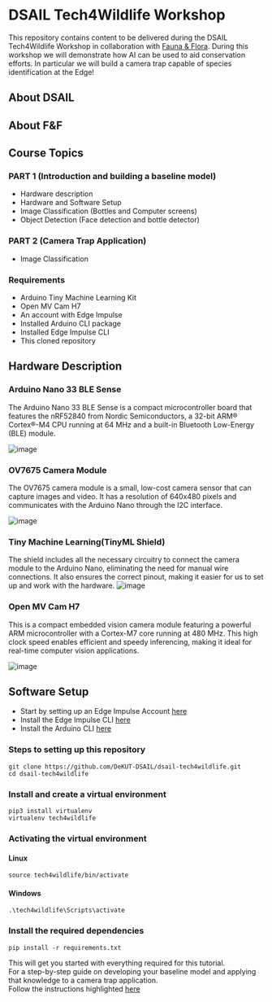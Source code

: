 # DSAIL Tech4Wildlife Workshop
This repository contains content to be delivered during the DSAIL Tech4Wildlife Workshop in collaboration with [Fauna \& Flora](https://www.fauna-flora.org/).  During this workshop we will demonstrate how AI can be used to aid conservation efforts. In particular we will build a camera trap capable of species identification at the Edge!

## About DSAIL

## About F\&F


## Course Topics
### PART 1 (Introduction and building a baseline model)
- Hardware description
- Hardware and Software Setup
- Image Classification (Bottles and Computer screens)
- Object Detection (Face detection and bottle detector)

### PART 2 (Camera Trap Application)
- Image Classification

### Requirements
- Arduino Tiny Machine Learning Kit
- Open MV Cam H7
- An account with Edge Impulse
- Installed Arduino CLI package
- Installed Edge Impulse CLI
- This cloned repository

## Hardware Description

### Arduino Nano 33 BLE Sense
The Arduino Nano 33 BLE Sense is a compact microcontroller board that features the nRF52840 from Nordic Semiconductors, a 32-bit ARM® Cortex®-M4 CPU running at 64 MHz and a built-in Bluetooth Low-Energy (BLE) module.

![image](https://github.com/DeKUT-DSAIL/dsail-tech4wildlife/assets/88529649/52fce3fc-5e93-4a5e-84b2-47bb4e48e18b)

### OV7675 Camera Module
The OV7675 camera module is a small, low-cost camera sensor that can capture images and video. It has a resolution of 640x480 pixels and communicates with the Arduino Nano through the I2C interface.

![image](https://github.com/DeKUT-DSAIL/dsail-tech4wildlife/assets/88529649/2ca87437-0aa2-416d-890c-a0e897ae9a2f)

### Tiny Machine Learning(TinyML Shield)
The shield includes all the necessary circuitry to connect the camera module to the Arduino Nano, eliminating the need for manual wire connections. It also ensures the correct pinout, making it easier for us to set up and work with the hardware.
![image](https://github.com/DeKUT-DSAIL/dsail-tech4wildlife/assets/88529649/81b86ef2-b6ea-40f7-aa0c-8c128cf4b7bb)


### Open MV Cam H7
This is a compact embedded vision camera module featuring a powerful ARM microcontroller with a Cortex-M7 core running at 480 MHz. 
This high clock speed enables efficient and speedy inferencing, making it ideal for real-time computer vision applications. 

![image](https://github.com/DeKUT-DSAIL/dsail-tech4wildlife/assets/88529649/64513ee4-928f-4beb-b51a-e5ba95baf528)

## Software Setup 
- Start by setting up an Edge Impulse Account [here](https://studio.edgeimpulse.com/signup)
- Install the Edge Impulse CLI [here](https://docs.edgeimpulse.com/docs/edge-impulse-cli/cli-installation)
- Install the Arduino CLI [here](https://arduino.github.io/arduino-cli/0.23/installation/)
### Steps to setting up this repository

```
git clone https://github.com/DeKUT-DSAIL/dsail-tech4wildlife.git
cd dsail-tech4wildlife
```

### Install and create a virtual environment
```
pip3 install virtualenv
virtualenv tech4wildlife
```
### Activating the virtual environment<br>

#### Linux       
```
source tech4wildlife/bin/activate
```
#### Windows    
```
.\tech4wildlife\Scripts\activate
```

### Install the required dependencies
```
pip install -r requirements.txt
```
This will get you started with everything required for this tutorial.<br>
For a step-by-step guide on developing your baseline model and applying that knowledge to a camera trap application.<br>
Follow the instructions highlighted [here](https://dekut-dsail.github.io/tutorials/image_classification.html)















